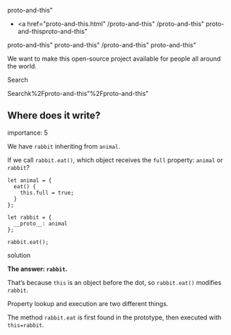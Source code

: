 proto-and-this"

- <a href="proto-and-this.html"
  /proto-and-this"
  /proto-and-this"
  proto-and-thisproto-and-this"

<!-- -->

proto-and-this"
proto-and-this"
/proto-and-this"
proto-and-this"

We want to make this open-source project available for people all around the world.

Search

Searchk%2Fproto-and-this"%2Fproto-and-this" </a>

## Where does it write?

<span class="task__importance" title="How important is the task, from 1 to 5">importance: 5</span>

We have `rabbit` inheriting from `animal`.

If we call `rabbit.eat()`, which object receives the `full` property: `animal` or `rabbit`?

    let animal = {
      eat() {
        this.full = true;
      }
    };

    let rabbit = {
      __proto__: animal
    };

    rabbit.eat();

solution

**The answer: `rabbit`.**

That’s because `this` is an object before the dot, so `rabbit.eat()` modifies `rabbit`.

Property lookup and execution are two different things.

The method `rabbit.eat` is first found in the prototype, then executed with `this=rabbit`.
